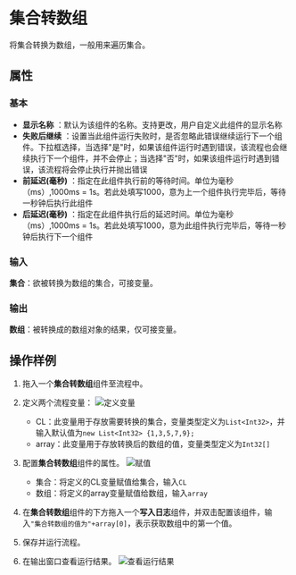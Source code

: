 # 集合转数组
将集合转换为数组，一般用来遍历集合。

## 属性
### 基本
- **显示名称** ：默认为该组件的名称。支持更改，用户自定义此组件的显示名称
- **失败后继续** ：设置当此组件运行失败时，是否忽略此错误继续运行下一个组件。下拉框选择，当选择"是"时，如果该组件运行时遇到错误，该流程也会继续执行下一个组件，并不会停止；当选择"否"时，如果该组件运行时遇到错误，该流程将会停止执行并抛出错误
- **前延迟(毫秒)** ：指定在此组件执行前的等待时间。单位为毫秒（ms）,1000ms = 1s。若此处填写1000，意为上一个组件执行完毕后，等待一秒钟后执行此组件
- **后延迟(毫秒)** ：指定在此组件执行后的延迟时间。单位为毫秒（ms）,1000ms = 1s。若此处填写1000，意为此组件执行完毕后，等待一秒钟后执行下一个组件
### 输入

**集合**：欲被转换为数组的集合，可接变量。

### 输出

**数组**：被转换成的数组对象的结果，仅可接变量。

## 操作样例
1. 拖入一个**集合转数组**组件至流程中。
2. 定义两个流程变量：
   ![定义变量](https://docimages.blob.core.chinacloudapi.cn/images/Activities/varialscollect20201218.png)
   - CL：此变量用于存放需要转换的集合，变量类型定义为`List<Int32>`，并输入默认值为`new List<Int32> {1,3,5,7,9};`
   - array：此变量用于存放转换后的数组的值，变量类型定义为`Int32[]`
  
3. 配置**集合转数组**组件的属性。
   ![赋值](https://docimages.blob.core.chinacloudapi.cn/images/Activities/assigncollect20201218.png)

   - 集合：将定义的CL变量赋值给集合，输入`CL`
   - 数组：将定义的array变量赋值给数组，输入`array`
  
4. 在**集合转数组**组件的下方拖入一个**写入日志**组件，并双击配置该组件，输入`"集合转数组的值为"+array[0]`，表示获取数组中的第一个值。
5. 保存并运行流程。
6. 在输出窗口查看运行结果。
   ![查看运行结果](https://docimages.blob.core.chinacloudapi.cn/images/Activities/listtoarrayresult20201218.png)